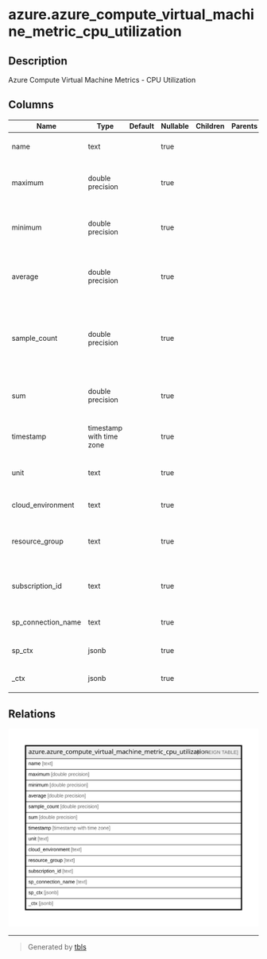 # azure.azure_compute_virtual_machine_metric_cpu_utilization

## Description

Azure Compute Virtual Machine Metrics - CPU Utilization

## Columns

| Name | Type | Default | Nullable | Children | Parents | Comment |
| ---- | ---- | ------- | -------- | -------- | ------- | ------- |
| name | text |  | true |  |  | The name of the virtual machine. |
| maximum | double precision |  | true |  |  | The maximum metric value for the data point. |
| minimum | double precision |  | true |  |  | The minimum metric value for the data point. |
| average | double precision |  | true |  |  | The average of the metric values that correspond to the data point. |
| sample_count | double precision |  | true |  |  | The number of metric values that contributed to the aggregate value of this data point. |
| sum | double precision |  | true |  |  | The sum of the metric values for the data point. |
| timestamp | timestamp with time zone |  | true |  |  | The time stamp used for the data point. |
| unit | text |  | true |  |  | The units in which the metric value is reported. |
| cloud_environment | text |  | true |  |  | The Azure Cloud Environment. |
| resource_group | text |  | true |  |  | The resource group which holds this resource. |
| subscription_id | text |  | true |  |  | The Azure Subscription ID in which the resource is located. |
| sp_connection_name | text |  | true |  |  | Steampipe connection name. |
| sp_ctx | jsonb |  | true |  |  | Steampipe context in JSON form. |
| _ctx | jsonb |  | true |  |  | Steampipe context in JSON form. |

## Relations

![er](azure.azure_compute_virtual_machine_metric_cpu_utilization.svg)

---

> Generated by [tbls](https://github.com/k1LoW/tbls)
